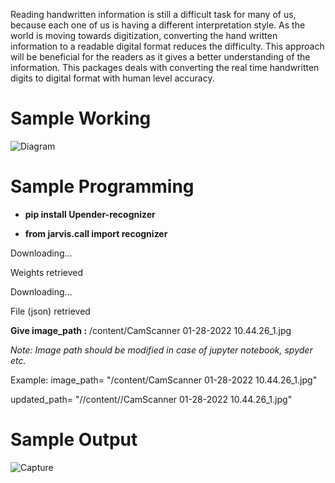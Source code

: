 Reading handwritten information is still a difficult task for many of us, because each one of us is having a different interpretation style. As the world is moving towards digitization, converting the hand written information to a readable digital format reduces the difficulty. This approach will be beneficial for the readers as it gives a better understanding of the information. This packages deals with converting the real time handwritten digits to digital format with human level accuracy.

# Sample Working
![Diagram](https://user-images.githubusercontent.com/83408384/116879811-c51e9e00-ac3e-11eb-8397-f2f37c774aad.png)
 
# Sample Programming
* **pip install Upender-recognizer**

* **from jarvis.call import recognizer**

Downloading...

Weights retrieved

Downloading...

File (json) retrieved

**Give image_path :** /content/CamScanner 01-28-2022 10.44.26_1.jpg


*Note: Image path should be modified in case of jupyter notebook, spyder etc.*

Example:
image_path= "/content/CamScanner 01-28-2022 10.44.26_1.jpg"

updated_path= "//content//CamScanner 01-28-2022 10.44.26_1.jpg"


# Sample Output
![Capture](https://user-images.githubusercontent.com/83408384/116871250-9d750900-ac31-11eb-8293-dbf662b2cc66.PNG)
